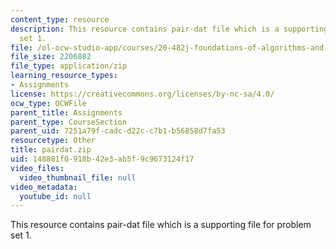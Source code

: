 ```yaml
---
content_type: resource
description: This resource contains pair-dat file which is a supporting file for problem
  set 1.
file: /ol-ocw-studio-app/courses/20-482j-foundations-of-algorithms-and-computational-techniques-in-systems-biology-spring-2006/148881f0918b42e3ab5f9c9673124f17_pairdat.zip
file_size: 2206882
file_type: application/zip
learning_resource_types:
- Assignments
license: https://creativecommons.org/licenses/by-nc-sa/4.0/
ocw_type: OCWFile
parent_title: Assignments
parent_type: CourseSection
parent_uid: 7251a79f-cadc-d22c-c7b1-b56858d7fa53
resourcetype: Other
title: pairdat.zip
uid: 148881f0-918b-42e3-ab5f-9c9673124f17
video_files:
  video_thumbnail_file: null
video_metadata:
  youtube_id: null
---
```

This resource contains pair-dat file which is a supporting file for problem set 1.